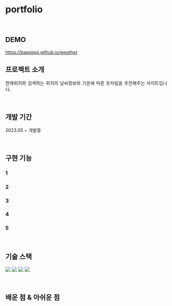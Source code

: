 # portfolio

<br>

## DEMO

https://baepippi.github.io/weather
<br>

## 프로젝트 소개

<p align="justify">
현재위치와 검색하는 위치의 날씨정보와 기온에 따른 옷차림을 추천해주는 사이트입니다.
</p>

<br>

## 개발 기간

<p align="justify">
2023.05 ~ 개발중
</p>

<br>

## 구현 기능

### 1 

### 2 

### 3 

### 4 

### 5 

<br>

## 기술 스택

<img src="https://img.shields.io/badge/html5-E34F26?style=for-the-badge&logo=html5&logoColor=white"> <img src="https://img.shields.io/badge/css-1572B6?style=for-the-badge&logo=css3&logoColor=white"> <img src="https://img.shields.io/badge/javascript-F7DF1E?style=for-the-badge&logo=javascript&logoColor=black"> <img src="https://img.shields.io/badge/jquery-0769AD?style=for-the-badge&logo=jquery&logoColor=white">

<br>

## 배운 점 & 아쉬운 점

<p align="justify">

<br>
<br>
</p>

<br>


